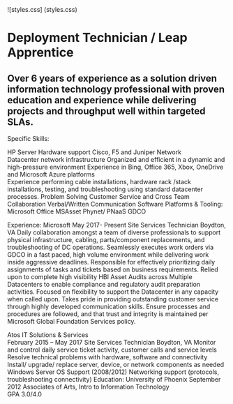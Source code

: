 <!DOCTYPE html>
<html>
<head>
<Title> Lauren Ryder </Title>
![styles.css] (styles.css)
</head>

<h1> Deployment Technician / Leap Apprentice </h1>
<h2>Over 6 years of experience as a solution driven information technology professional with proven education and experience while delivering projects and throughput well within targeted SLAs.</h2>

</html>

Specific Skills:

HP Server Hardware support
Cisco, F5 and Juniper Network   
Datacenter network infrastructure
Organized and efficient in a dynamic and high-pressure environment
Experience in Bing, Office 365, Xbox, OneDrive and Microsoft Azure platforms                        
Experience performing cable installations, hardware rack /stack installations, testing, and troubleshooting using standard datacenter processes.
Problem Solving
Customer Service and Cross Team Collaboration
Verbal/Written Communication
Software Platforms & Tooling:
Microsoft Office
MSAsset
Phynet/ PNaaS
GDCO  

Experience:
Microsoft                                                                                                                                                     May 2017- Present
Site Services Technician                                                                                                                                      Boydton, VA
Daily collaboration amongst a team of diverse professionals to support physical infrastructure, cabling, parts/component replacements, and troubleshooting of DC operations.
Seamlessly executes work orders via GDCO in a fast paced, high volume environment while delivering work inside aggressive deadlines.
Responsible for effectively prioritizing daily assignments of tasks and tickets based on business requirements.
Relied upon to complete high visibility HBI Asset Audits across Multiple Datacenters to enable compliance and regulatory audit preparation activities.
Focused on flexibility to support the Datacenter in any capacity when called upon.
Takes pride in providing outstanding customer service through highly developed communication skills.
Ensure processes and procedures are followed, and that trust and integrity is maintained per Microsoft Global Foundation Services policy.

Atos IT Solutions & Services                  
February 2015 – May 2017
Site Services Technician                                                                                                                                      Boydton, VA
Monitor and control daily service ticket activity, customer calls and service levels
Resolve technical problems with hardware, software and connectivity
Install/ upgrade/ replace server, device, or network components as needed
Windows Server OS Support (2008/2012)
Networking support (protocols, troubleshooting connectivity)
Education:
University of Phoenix                                                                                                                       September 2012
Associates of Arts, Intro to Information Technology  
GPA 3.0/4.0  
